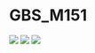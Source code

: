 # GBS_M151

[![](https://img.shields.io/badge/School-GBSSG-green)](https://www.gbssg.ch)
[![](https://img.shields.io/badge/ICT--Module-151-blue)](https://www.modulbaukasten.ch/module/151/3/de-DE?title=Datenbanken-in-Web-Applikation-einbinden)
![](https://img.shields.io/badge/Semester-6-blue)
